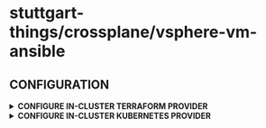 # stuttgart-things/crossplane/vsphere-vm-ansible

## CONFIGURATION

<details><summary><b>CONFIGURE IN-CLUSTER TERRAFORM PROVIDER</b></summary>

```bash
kubectl apply -f - <<EOF
---
apiVersion: tf.upbound.io/v1beta1
kind: ProviderConfig
metadata:
  name: vsphere-vm
spec:
  configuration: |
    terraform {
      backend "kubernetes" {
        secret_suffix     = "vsphere-vm-tfstate" # pragma: allowlist secret
        namespace         = "crossplane-system"
        in_cluster_config = true
      }
    }
EOF
```

</details>

<details><summary><b>CONFIGURE IN-CLUSTER KUBERNETES PROVIDER</b></summary>

```bash
kubectl apply -f - <<EOF
---
apiVersion: kubernetes.crossplane.io/v1alpha1
kind: ProviderConfig
metadata:
  name: kubernetes-incluster
spec:
  credentials:
    source: InjectedIdentity
EOF
```

```bash
SA=$(kubectl -n crossplane-system get sa -o name | grep provider-kubernetes | sed -e 's|serviceaccount\/|crossplane-system:|g')
kubectl create clusterrolebinding provider-kubernetes-admin-binding --clusterrole cluster-admin --serviceaccount="${SA}"
```

</details>
